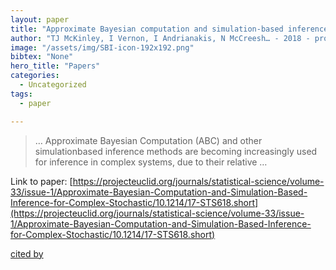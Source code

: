 ```yaml
---
layout: paper
title: "Approximate Bayesian computation and simulation-based inference for complex stochastic epidemic models"
author: "TJ McKinley, I Vernon, I Andrianakis, N McCreesh… - 2018 - projecteuclid.org"
image: "/assets/img/SBI-icon-192x192.png"
bibtex: "None"
hero_title: "Papers"
categories:
  - Uncategorized
tags:
  - paper

---
```

>… Approximate Bayesian Computation (ABC) and other simulationbased inference methods are becoming increasingly used for inference in complex systems, due to their relative …

Link to paper: [https://projecteuclid.org/journals/statistical-science/volume-33/issue-1/Approximate-Bayesian-Computation-and-Simulation-Based-Inference-for-Complex-Stochastic/10.1214/17-STS618.short](https://projecteuclid.org/journals/statistical-science/volume-33/issue-1/Approximate-Bayesian-Computation-and-Simulation-Based-Inference-for-Complex-Stochastic/10.1214/17-STS618.short)

[cited by](https://scholar.google.com/scholar?cites=1800340886933687610&as_sdt=2005&sciodt=0,5&hl=en&num=20)
